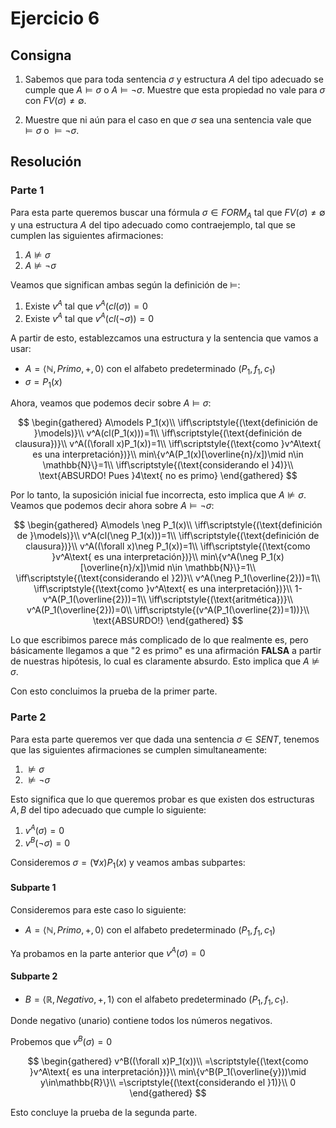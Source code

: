 # Ejercicio 6

## Consigna

1. Sabemos que para toda sentencia $\sigma$ y estructura $A$ del tipo adecuado se cumple que $A \models \sigma$ o $A \models \neg \sigma$. Muestre que esta propiedad no vale para $\sigma$ con $FV(\sigma) \ne \emptyset$.

2. Muestre que ni aún para el caso en que $\sigma$ sea una sentencia vale que $\models \sigma$ o $\models \neg \sigma$.

## Resolución

### Parte 1

Para esta parte queremos buscar una fórmula $\sigma\in FORM_A$ tal que $FV(\sigma)\neq\emptyset$ y una estructura $A$ del tipo adecuado como contraejemplo, tal que se cumplen las siguientes afirmaciones:

1. $A\not\models\sigma$
2. $A\not\models\neg\sigma$

Veamos que significan ambas según la definición de $\models$:

1. Existe $v^A$ tal que $v^A(cl(\sigma))=0$
2. Existe $v^A$ tal que $v^A(cl(\neg\sigma))=0$

A partir de esto, establezcamos una estructura y la sentencia que vamos a usar:

- $A=\left<\mathbb{N},Primo,+,0\right>$ con el alfabeto predeterminado $(P_1,f_1,c_1)$
- $\sigma= P_1(x)$

Ahora, veamos que podemos decir sobre $A\models\sigma$:

$$
\begin{gathered}
A\models P_1(x)\\
\iff\scriptstyle{(\text{definición de }\models)}\\
v^A(cl(P_1(x)))=1\\
\iff\scriptstyle{(\text{definición de clausura})}\\
v^A((\forall x)P_1(x))=1\\
\iff\scriptstyle{(\text{como }v^A\text{ es una interpretación})}\\
min\{v^A(P_1(x)[\overline{n}/x])\mid n\in \mathbb{N}\}=1\\
\iff\scriptstyle{(\text{considerando el }4)}\\
\text{ABSURDO! Pues }4\text{ no es primo}
\end{gathered}
$$

Por lo tanto, la suposición inicial fue incorrecta, esto implica que $A \not\models\sigma$.
Veamos que podemos decir ahora sobre $A\models\neg\sigma$:

$$
\begin{gathered}
A\models \neg P_1(x)\\
\iff\scriptstyle{(\text{definición de }\models)}\\
v^A(cl(\neg P_1(x)))=1\\
\iff\scriptstyle{(\text{definición de clausura})}\\
v^A((\forall x)\neg P_1(x))=1\\
\iff\scriptstyle{(\text{como }v^A\text{ es una interpretación})}\\
min\{v^A(\neg P_1(x)[\overline{n}/x])\mid n\in \mathbb{N}\}=1\\
\iff\scriptstyle{(\text{considerando el }2)}\\
v^A(\neg P_1(\overline{2}))=1\\
\iff\scriptstyle{(\text{como }v^A\text{ es una interpretación})}\\
1-v^A(P_1(\overline{2}))=1\\
\iff\scriptstyle{(\text{aritmética})}\\
v^A(P_1(\overline{2}))=0\\
\iff\scriptstyle{(v^A(P_1(\overline{2})=1))}\\
\text{ABSURDO!}
\end{gathered}
$$

Lo que escribimos parece más complicado de lo que realmente es, pero básicamente llegamos a que "$2$ es primo" es una afirmación **FALSA** a partir de nuestras hipótesis, lo cual es claramente absurdo.
Esto implica que $A\not\models\sigma$.

Con esto concluimos la prueba de la primer parte.

### Parte 2

Para esta parte queremos ver que dada una sentencia $\sigma\in SENT$, tenemos que las siguientes afirmaciones se cumplen simultaneamente:

1. $\not\models\sigma$
2. $\not\models\neg\sigma$

Esto significa que lo que queremos probar es que existen dos estructuras $A,B$ del tipo adecuado que cumple lo siguiente:

1. $v^A(\sigma)=0$
2. $v^B(\neg\sigma)=0$

Consideremos $\sigma= (\forall x)P_1(x)$ y veamos ambas subpartes:

#### Subparte 1

Consideremos para este caso lo siguiente:

- $A=\left<\mathbb{N},Primo,+,0\right>$ con el alfabeto predeterminado $(P_1,f_1,c_1)$

Ya probamos en la parte anterior que $v^A(\sigma)=0$

#### Subparte 2

- $B=\left<\mathbb{R},Negativo,+,1 \right>$ con el alfabeto predeterminado $(P_1,f_1,c_1)$.

Donde negativo (unario) contiene todos los números negativos.

Probemos que $v^B(\sigma)=0$

$$
\begin{gathered}
v^B((\forall x)P_1(x))\\
=\scriptstyle{(\text{como }v^A\text{ es una interpretación})}\\
min\{v^B(P_1(\overline{y}))\mid y\in\mathbb{R}\}\\
=\scriptstyle{(\text{considerando el }1)}\\
0
\end{gathered}
$$

Esto concluye la prueba de la segunda parte.